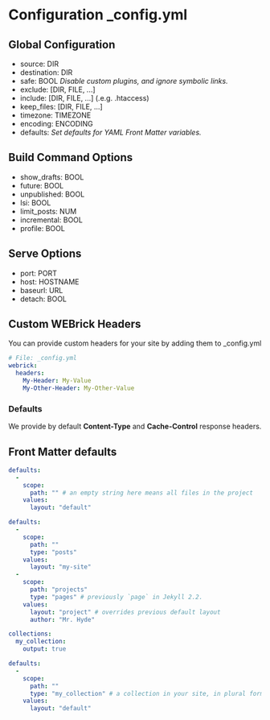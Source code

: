 # Configuration _config.yml

## Global Configuration

+ source: DIR
+ destination: DIR
+ safe: BOOL *Disable custom plugins, and ignore symbolic links.*
+ exclude: [DIR, FILE, ...]
+ include: [DIR, FILE, ...] (.e.g. .htaccess)
+ keep_files: [DIR, FILE, ...]
+ timezone: TIMEZONE
+ encoding: ENCODING
+ defaults: *Set defaults for YAML Front Matter variables.*

## Build Command Options

+ show_drafts: BOOL
+ future: BOOL
+ unpublished: BOOL
+ lsi: BOOL
+ limit_posts: NUM
+ incremental: BOOL
+ profile: BOOL

## Serve Options

+ port: PORT
+ host: HOSTNAME
+ baseurl: URL
+ detach: BOOL

## Custom WEBrick Headers

You can provide custom headers for your site by adding them to _config.yml

```yml
# File: _config.yml
webrick:
  headers:
    My-Header: My-Value
    My-Other-Header: My-Other-Value
```

### Defaults

We provide by default **Content-Type** and **Cache-Control** response headers.

## Front Matter defaults

```yml
defaults:
  -
    scope:
      path: "" # an empty string here means all files in the project
    values:
      layout: "default"
```

```yml
defaults:
  -
    scope:
      path: ""
      type: "posts"
    values:
      layout: "my-site"
  -
    scope:
      path: "projects"
      type: "pages" # previously `page` in Jekyll 2.2.
    values:
      layout: "project" # overrides previous default layout
      author: "Mr. Hyde"
```

```yml
collections:
  my_collection:
    output: true

defaults:
  -
    scope:
      path: ""
      type: "my_collection" # a collection in your site, in plural form
    values:
      layout: "default"
```
